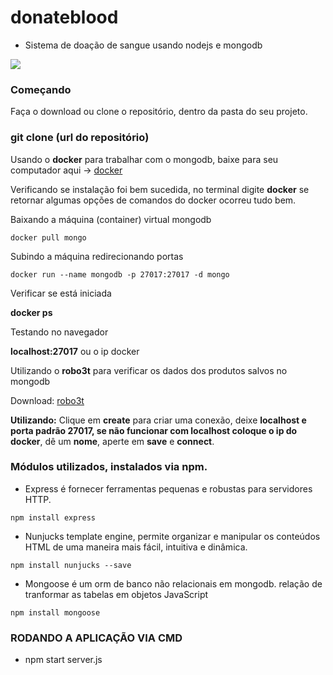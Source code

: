 # donateblood
* Sistema de doação de sangue usando nodejs e mongodb

![](http://i.giphy.com/fx0Eu0Hbi46ZulQqyu.gif)


### Começando
Faça o download ou clone o repositório, dentro da pasta do seu projeto.

### git clone (url do repositório)

Usando o **docker** para trabalhar com o mongodb, baixe para seu computador aqui -> [docker](https://docs.docker.com)


Verificando se instalação foi bem sucedida, no terminal digite **docker** se retornar algumas opções de comandos do docker ocorreu tudo bem.

Baixando a máquina (container) virtual mongodb

```
docker pull mongo
```

Subindo a máquina redirecionando portas

```
docker run --name mongodb -p 27017:27017 -d mongo
```

Verificar se está iniciada

**docker ps**

Testando no navegador

**localhost:27017** ou o ip docker


Utilizando o **robo3t** para verificar os dados dos produtos salvos no mongodb

Download: [robo3t](https://robomongo.org/)

**Utilizando:** Clique em **create** para criar uma conexão, deixe **localhost e porta padrão 27017, se não funcionar com localhost coloque o ip do docker**, dê um **nome**, aperte em **save** e **connect**.

### Módulos utilizados, instalados via npm.

* Express é fornecer ferramentas pequenas e robustas para servidores HTTP.
```
npm install express
```
* Nunjucks template engine, permite organizar e manipular os conteúdos HTML de uma maneira mais fácil, intuitiva e dinâmica.
```
npm install nunjucks --save
```
* Mongoose é um orm de banco não relacionais em mongodb. relação de tranformar as tabelas em objetos JavaScript
```
npm install mongoose
```

### RODANDO A APLICAÇÃO VIA CMD

* npm start server.js


